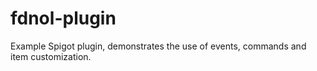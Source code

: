 # fdnol-plugin

Example Spigot plugin, demonstrates the use of events, commands and item customization.
